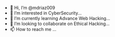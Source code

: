 - 👋 Hi, I’m @mdriaz009
- 👀 I’m interested in CyberSecurity...
- 🌱 I’m currently learning Advance Web Hacking...
- 💞️ I’m looking to collaborate on Ethical Hacking...
- 📫 How to reach me ...

<!---
thereaper007/thereaper007 is a ✨ special ✨ repository because its `README.md` (this file) appears on your GitHub profile.
You can click the Preview link to take a look at your changes.
--->
